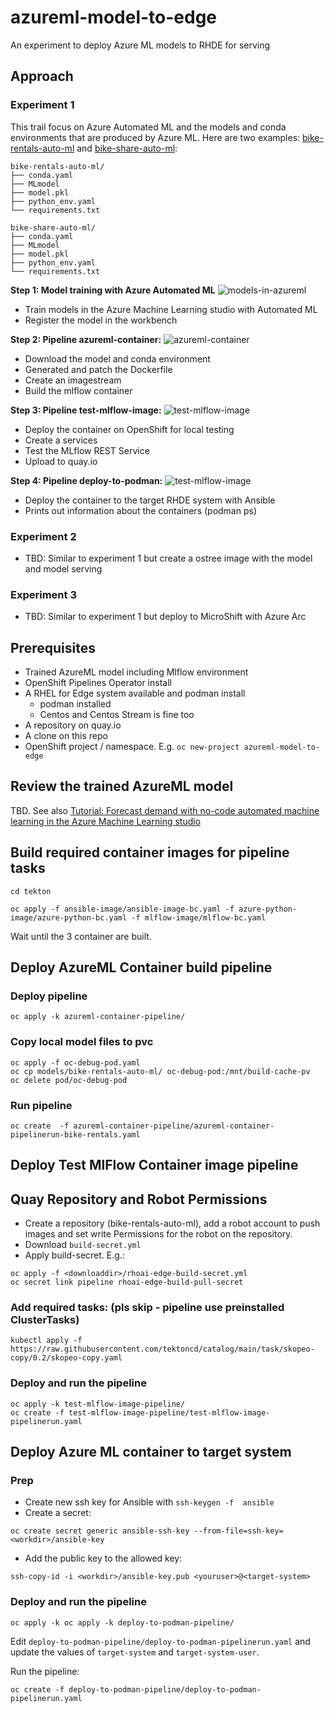 # azureml-model-to-edge
An experiment to deploy Azure ML models to RHDE for serving

## Approach

### Experiment 1

This trail focus on Azure Automated ML and the models and conda environments that are produced by Azure ML. Here are two examples: [bike-rentals-auto-ml](models/bike-rentals-auto-ml/) and [bike-share-auto-ml](models/bike-share-auto-ml/):

```
bike-rentals-auto-ml/
├── conda.yaml
├── MLmodel
├── model.pkl
├── python_env.yaml
└── requirements.txt

bike-share-auto-ml/
├── conda.yaml
├── MLmodel
├── model.pkl
├── python_env.yaml
└── requirements.txt
```


**Step 1: Model training with Azure Automated ML**
![models-in-azureml](docs/images/models-in-azureml.png)
- Train models in the Azure Machine Learning studio with Automated ML
- Register the model in the workbench


**Step 2: Pipeline azureml-container:**
![azureml-container](docs/images/azureml-container.png)
- Download the model and conda environment
- Generated and patch the Dockerfile
- Create an imagestream
- Build the mlflow container

**Step 3: Pipeline test-mlflow-image:**
![test-mlflow-image](docs/images/test-mlflow-image.png)
- Deploy the container on OpenShift for local testing
- Create a services
- Test the MLflow REST Service
- Upload to quay.io

**Step 4: Pipeline deploy-to-podman:**
![test-mlflow-image](docs/images/deploy-to-podman.png)
- Deploy the container to the target RHDE system with Ansible
- Prints out information about the containers (podman ps)


### Experiment 2
- TBD: Similar to experiment 1 but create a ostree image with the model and model serving

### Experiment 3
- TBD: Similar to experiment 1 but deploy to MicroShift with Azure Arc



## Prerequisites
- Trained AzureML model including Mlflow environment
- OpenShift Pipelines Operator install
- A RHEL for Edge system available and podman install
  - podman installed
  - Centos and Centos Stream is fine too
- A repository on quay.io
- A clone on this repo
- OpenShift project / namespace. E.g.  `oc new-project azureml-model-to-edge`

## Review the trained AzureML model

TBD. See also [Tutorial: Forecast demand with no-code automated machine learning in the Azure Machine Learning studio](https://learn.microsoft.com/en-us/azure/machine-learning/tutorial-automated-ml-forecast?view=azureml-api-2)


## Build required container images for pipeline tasks

```
cd tekton

oc apply -f ansible-image/ansible-image-bc.yaml -f azure-python-image/azure-python-bc.yaml -f mlflow-image/mlflow-bc.yaml

```

Wait until the 3 container are built.

## Deploy AzureML Container build pipeline

### Deploy pipeline

```
oc apply -k azureml-container-pipeline/
```

### Copy local model files to pvc

```
oc apply -f oc-debug-pod.yaml
oc cp models/bike-rentals-auto-ml/ oc-debug-pod:/mnt/build-cache-pv
oc delete pod/oc-debug-pod
```

### Run pipeline

```
oc create  -f azureml-container-pipeline/azureml-container-pipelinerun-bike-rentals.yaml 
```

## Deploy Test MlFlow Container image pipeline

##  Quay Repository and Robot Permissions
- Create a repository (bike-rentals-auto-ml), add a robot account to push images and set write Permissions for the robot on the repository.
- Download `build-secret.yml`
- Apply build-secret. E.g.:

```
oc apply -f <downloaddir>/rhoai-edge-build-secret.yml 
oc secret link pipeline rhoai-edge-build-pull-secret
```

### Add required tasks: (pls skip - pipeline use preinstalled ClusterTasks)
```
kubectl apply -f https://raw.githubusercontent.com/tektoncd/catalog/main/task/skopeo-copy/0.2/skopeo-copy.yaml
```

### Deploy and run the pipeline
```
oc apply -k test-mlflow-image-pipeline/
oc create -f test-mlflow-image-pipeline/test-mlflow-image-pipelinerun.yaml
```


## Deploy Azure ML container to target system

### Prep

- Create new ssh key for Ansible with `ssh-keygen -f  ansible`
- Create a secret:
```
oc create secret generic ansible-ssh-key --from-file=ssh-key=<workdir>/ansible-key
```
- Add the public key to the allowed key:
```
ssh-copy-id -i <workdir>/ansible-key.pub <youruser>@<target-system>

```
### Deploy and run the pipeline
```
oc apply -k oc apply -k deploy-to-podman-pipeline/
```

Edit `deploy-to-podman-pipeline/deploy-to-podman-pipelinerun.yaml` and update the values of `target-system`  and `target-system-user`.

Run the pipeline:
```
oc create -f deploy-to-podman-pipeline/deploy-to-podman-pipelinerun.yaml
```
